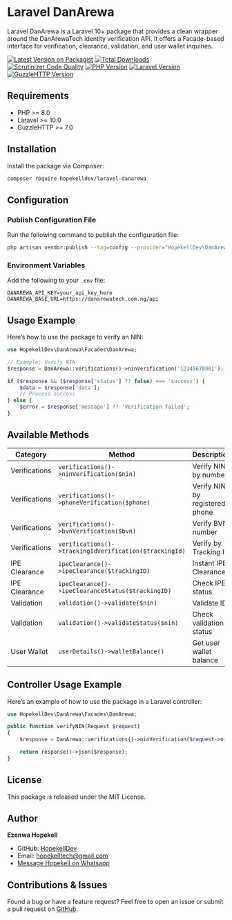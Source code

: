 # Laravel DanArewa

Laravel DanArewa is a Laravel 10+ package that provides a clean wrapper around the DanArewaTech identity verification API. It offers a Facade-based interface for verification, clearance, validation, and user wallet inquiries.

[![Latest Version on Packagist](https://img.shields.io/packagist/v/hopekelldev/laravel-danarewa.svg?style=flat-square)](https://packagist.org/packages/hopekelldev/laravel-danarewa)
[![Total Downloads](https://img.shields.io/packagist/dt/hopekelldev/laravel-danarewa.svg?style=flat-square)](https://packagist.org/packages/hopekelldev/laravel-danarewa)
[![Scrutinizer Code Quality](https://img.shields.io/scrutinizer/quality/g/HopekellDev/laravel-danarewa/main.svg?style=flat-square)](https://scrutinizer-ci.com/g/HopekellDev/laravel-danarewa/?branch=main)
[![PHP Version](https://img.shields.io/badge/PHP-%3E%3D8.0-777BB4.svg?style=flat-square)](https://www.php.net/)
[![Laravel Version](https://img.shields.io/badge/Laravel-%3E%3D10.0-FF2D20.svg?style=flat-square)](https://laravel.com/)
[![GuzzleHTTP Version](https://img.shields.io/badge/GuzzleHTTP-%3E%3D7.0-3F7E95.svg?style=flat-square)](https://github.com/guzzle/guzzle)

## Requirements
- PHP >= 8.0
- Laravel >= 10.0
- GuzzleHTTP >= 7.0

## Installation
Install the package via Composer:

```bash
composer require hopekelldev/laravel-danarewa
```

## Configuration
### Publish Configuration File
Run the following command to publish the configuration file:

```bash
php artisan vendor:publish --tag=config --provider="HopekellDev\DanArewa\DanArewaServiceProvider"
```

### Environment Variables
Add the following to your `.env` file:

```dotenv
DANAREWA_API_KEY=your_api_key_here
DANAREWA_BASE_URL=https://danarewatech.com.ng/api
```

## Usage Example
Here’s how to use the package to verify an NIN:

```php
use HopekellDev\DanArewa\Facades\DanArewa;

// Example: Verify NIN
$response = DanArewa::verifications()->ninVerification('12345678901');

if ($response && ($response['status'] ?? false) === 'success') {
    $data = $response['data'];
    // Process success
} else {
    $error = $response['message'] ?? 'Verification failed';
}
```

## Available Methods
| Category         | Method                                      | Description                      |
|------------------|---------------------------------------------|----------------------------------|
| Verifications    | `verifications()->ninVerification($nin)`    | Verify NIN by number            |
| Verifications    | `verifications()->phoneVerification($phone)`| Verify NIN by registered phone  |
| Verifications    | `verifications()->bvnVerification($bvn)`    | Verify BVN number               |
| Verifications    | `verifications()->trackingIdVerification($trackingId)` | Verify by Tracking ID |
| IPE Clearance    | `ipeClearance()->ipeClearance($trackingID)` | Instant IPE Clearance           |
| IPE Clearance    | `ipeClearance()->ipeClearanceStatus($trackingID)` | Check IPE status          |
| Validation       | `validation()->validate($nin)`              | Validate ID                     |
| Validation       | `validation()->validateStatus($nin)`        | Check validation status         |
| User Wallet      | `userDetails()->walletBalance()`            | Get user wallet balance         |

## Controller Usage Example
Here’s an example of how to use the package in a Laravel controller:

```php
use HopekellDev\DanArewa\Facades\DanArewa; 

public function verifyNIN(Request $request)
{
    $response = DanArewa::verifications()->ninVerification($request->nin);

    return response()->json($response);
}
```

## License
This package is released under the MIT License.

## Author
**Ezenwa Hopekell**

- GitHub: [HopekellDev](https://github.com/HopekellDev)
- Email: hopekelltech@gmail.com
- [Message Hopekell on Whatsapp](https://wa.me/message/M3DH3GBDHF35G1)

## Contributions & Issues
Found a bug or have a feature request? Feel free to open an issue or submit a pull request on [GitHub](https://github.com/HopekellDev/laravel-danarewa).